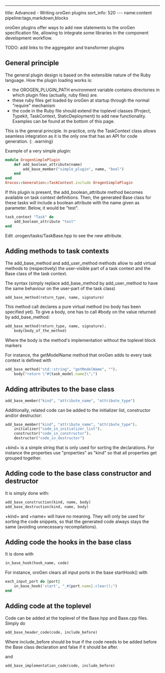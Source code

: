 ---
title: Advanced - Writing oroGen plugins
sort_info: 520
--- name:content pipeline:tags,markdown,blocks

oroGen plugins offer ways to add new statements to the oroGen specification
file, allowing to integrate some libraries in the component development
workflow.

TODO: add links to the aggregator and transformer plugins

General principle
-----------------
The general plugin design is based on the extensible nature of the Ruby
language. How the plugin loading works is:

 * the OROGEN_PLUGIN_PATH environment variable contains directories in which
   plugin files (actually, ruby files) are.
 * these ruby files get loaded by oroGen at startup through the normal "require"
   mechanism
 * the code in the Ruby file should extend the toplevel classes (Project,
   Typekit, TaskContext, StaticDeployment) to add new functionality. Examples
   can be found at the bottom of this page.

This is the general principle. In practice, only the TaskContext class allows
seamless integration as it is the only one that has an API for code generation.
{: .warning}

Example of a very simple plugin:

~~~ ruby
module OrogenSimplePlugin
    def add_boolean_attribute(name)
        add_base_member("simple_plugin", name, "bool")
    end
end
Orocos::Generation::TaskContext.include OrogenSimplePlugin
~~~

If this plugin is present, the add_boolean_attribute method becomes available on
task context definitions. Then, the generated Base class for these tasks will
include a boolean attribute with the name given as parameter. Below, it would be
"test".

~~~ ruby
task_context "Task" do
    add_boolean_attribute "test"
end
~~~

Edit .orogen/tasks/TaskBase.hpp to see the new attribute.

Adding methods to task contexts
-------------------------------

The add_base_method and add_user_method methods allow to add virtual methods to
(respectively) the user-visible part of a task context and the Base class of the
task context.

The syntax (simply replace add_base_method by add_user_method to have the same
behaviour on the user-part of the task class)

~~~ ruby
add_base_method(return_type, name, signature)
~~~

This method call declares a pure virtual method (no body has been specified
yet). To give a body, one has to call #body on the value returned by
add_base_method:

~~~ ruby
add_base_method(return_type, name, signature).
    body(body_of_the_method)
~~~

Where the body is the method's implementation without the toplevel block markers

For instance, the getModelName method that oroGen adds to every task context is
defined with

~~~ ruby
add_base_method("std::string", "getModelName", "").
    body("return \"#{task_model.name}\";")
~~~

Adding attributes to the base class
-----------------------------------

~~~ ruby
add_base_member("kind", "attribute_name", "attribute_type")
~~~

Additionally, related code can be added to the initializer list, constructor
and/or destructor:

~~~ ruby
add_base_member("kind", "attribute_name", "attribute_type").
    initializer("code_in_initializer_list").
    constructor("code_in_constructor").
    destructor("code_in_destructor")
~~~

+kind+ is a simple string that is only used for sorting the declarations. For
instance the properties use "properties" as "kind" so that all properties get
grouped together.

Adding code to the base class constructor and destructor
--------------------------------------------------------
It is simply done with:

~~~ ruby
add_base_construction(kind, name, body)
add_base_destruction(kind, name, body)
~~~

+kind+ and +name+ will have no meaning. They will only be used for sorting the
code snippets, so that the generated code always stays the same (avoiding
unnecessary recompilations).

Adding code the hooks in the base class
---------------------------------------

It is done with

~~~ ruby
in_base_hook(hook_name, code)
~~~

For instance, oroGen clears all input ports in the base startHook() with

~~~ ruby
each_input_port do |port|
    in_base_hook('start', "_#{port.name}.clear();")
end
~~~

Adding code at the toplevel
---------------------------

Code can be added at the toplevel of the Base.hpp and Base.cpp files. Simply do

~~~ ruby
add_base_header_code(code, include_before)
~~~

Where include_before should be true if the code needs to be added before the
Base class declaration and false if it should be after.

and

~~~ ruby
add_base_implementation_code(code, include_before)
~~~

